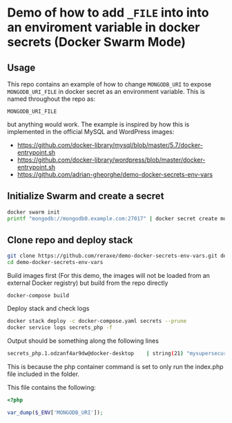 # Demo of how to add `_FILE` into into an enviroment variable in docker secrets (Docker Swarm Mode)
## Usage
This repo contains an example of how to change `MONGODB_URI` to expose `MONGODB_URI_FILE` in docker secret as an environment variable. This is named throughout the repo as:
```
MONGODB_URI_FILE
```
but anything would work. The example is inspired by how this is implemented in the official MySQL and WordPress images:
- https://github.com/docker-library/mysql/blob/master/5.7/docker-entrypoint.sh
- https://github.com/docker-library/wordpress/blob/master/docker-entrypoint.sh
- https://github.com/adrian-gheorghe/demo-docker-secrets-env-vars

## Initialize Swarm and create a secret
```bash
docker swarm init
printf "mongodb://mongodb0.example.com:27017" | docker secret create mongodburidockersecret -
```

## Clone repo and deploy stack
```bash
git clone https://github.com/reraxe/demo-docker-secrets-env-vars.git demo-docker-secrets-env-vars
cd demo-docker-secrets-env-vars
```
Build images first (For this demo, the images will not be loaded from an external Docker registry) but build from the repo directly
```
docker-compose build
```

Deploy stack and check logs
```bash
docker stack deploy -c docker-compose.yaml secrets --prune
docker service logs secrets_php -f
```

Output should be something along the following lines
```bash
secrets_php.1.odzanf4ar9dw@docker-desktop    | string(21) "mysupersecurepassword"
```
This is because the php container command is set to only run the index.php file included in the folder.

This file contains the following:
```php
<?php

var_dump($_ENV['MONGODB_URI']);
```
